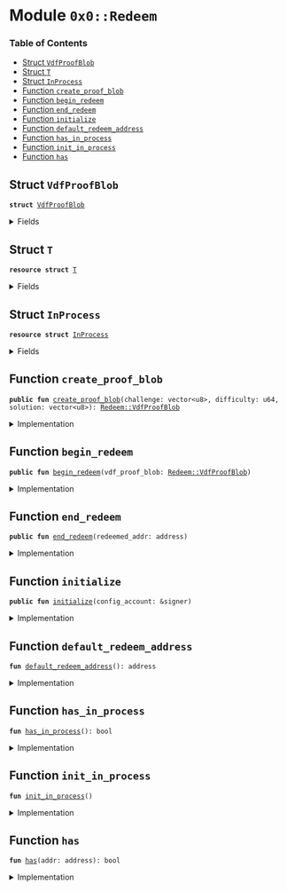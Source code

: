 
<a name="0x0_Redeem"></a>

# Module `0x0::Redeem`

### Table of Contents

-  [Struct `VdfProofBlob`](#0x0_Redeem_VdfProofBlob)
-  [Struct `T`](#0x0_Redeem_T)
-  [Struct `InProcess`](#0x0_Redeem_InProcess)
-  [Function `create_proof_blob`](#0x0_Redeem_create_proof_blob)
-  [Function `begin_redeem`](#0x0_Redeem_begin_redeem)
-  [Function `end_redeem`](#0x0_Redeem_end_redeem)
-  [Function `initialize`](#0x0_Redeem_initialize)
-  [Function `default_redeem_address`](#0x0_Redeem_default_redeem_address)
-  [Function `has_in_process`](#0x0_Redeem_has_in_process)
-  [Function `init_in_process`](#0x0_Redeem_init_in_process)
-  [Function `has`](#0x0_Redeem_has)



<a name="0x0_Redeem_VdfProofBlob"></a>

## Struct `VdfProofBlob`



<pre><code><b>struct</b> <a href="#0x0_Redeem_VdfProofBlob">VdfProofBlob</a>
</code></pre>



<details>
<summary>Fields</summary>


<dl>
<dt>

<code>challenge: vector&lt;u8&gt;</code>
</dt>
<dd>

</dd>
<dt>

<code>difficulty: u64</code>
</dt>
<dd>

</dd>
<dt>

<code>solution: vector&lt;u8&gt;</code>
</dt>
<dd>

</dd>
</dl>


</details>

<a name="0x0_Redeem_T"></a>

## Struct `T`



<pre><code><b>resource</b> <b>struct</b> <a href="#0x0_Redeem_T">T</a>
</code></pre>



<details>
<summary>Fields</summary>


<dl>
<dt>

<code>history: vector&lt;vector&lt;u8&gt;&gt;</code>
</dt>
<dd>

</dd>
</dl>


</details>

<a name="0x0_Redeem_InProcess"></a>

## Struct `InProcess`



<pre><code><b>resource</b> <b>struct</b> <a href="#0x0_Redeem_InProcess">InProcess</a>
</code></pre>



<details>
<summary>Fields</summary>


<dl>
<dt>

<code>proofs: vector&lt;<a href="#0x0_Redeem_VdfProofBlob">Redeem::VdfProofBlob</a>&gt;</code>
</dt>
<dd>

</dd>
</dl>


</details>

<a name="0x0_Redeem_create_proof_blob"></a>

## Function `create_proof_blob`



<pre><code><b>public</b> <b>fun</b> <a href="#0x0_Redeem_create_proof_blob">create_proof_blob</a>(challenge: vector&lt;u8&gt;, difficulty: u64, solution: vector&lt;u8&gt;): <a href="#0x0_Redeem_VdfProofBlob">Redeem::VdfProofBlob</a>
</code></pre>



<details>
<summary>Implementation</summary>


<pre><code><b>public</b> <b>fun</b> <a href="#0x0_Redeem_create_proof_blob">create_proof_blob</a>(challenge: vector&lt;u8&gt;, difficulty: u64, solution: vector&lt;u8&gt;,) : <a href="#0x0_Redeem_VdfProofBlob">VdfProofBlob</a> {
   <a href="#0x0_Redeem_VdfProofBlob">VdfProofBlob</a> {challenge,  difficulty, solution }
}
</code></pre>



</details>

<a name="0x0_Redeem_begin_redeem"></a>

## Function `begin_redeem`



<pre><code><b>public</b> <b>fun</b> <a href="#0x0_Redeem_begin_redeem">begin_redeem</a>(vdf_proof_blob: <a href="#0x0_Redeem_VdfProofBlob">Redeem::VdfProofBlob</a>)
</code></pre>



<details>
<summary>Implementation</summary>


<pre><code><b>public</b> <b>fun</b> <a href="#0x0_Redeem_begin_redeem">begin_redeem</a>(vdf_proof_blob: <a href="#0x0_Redeem_VdfProofBlob">VdfProofBlob</a>) <b>acquires</b> <a href="#0x0_Redeem_T">T</a>, <a href="#0x0_Redeem_InProcess">InProcess</a>{
  // Initialize
  <b>if</b> (!<a href="#0x0_Redeem_has_in_process">has_in_process</a>()) {
       <a href="#0x0_Redeem_init_in_process">init_in_process</a>();
  };

  // Checks that the blob was not previously redeemed, <b>if</b> previously redeemed its a no-op, with error message.
  <b>let</b> user_redemption_state = borrow_global_mut&lt;<a href="#0x0_Redeem_T">T</a>&gt;(<a href="#0x0_Redeem_default_redeem_address">default_redeem_address</a>());
  <b>let</b> blob_redeemed = <a href="Vector.md#0x0_Vector_contains">Vector::contains</a>(&user_redemption_state.history, &vdf_proof_blob.solution);
  Transaction::assert(blob_redeemed == <b>false</b>, 10000);

  // QUESTION: Should we save a UserProof that is <b>false</b> so that we know it's been attempted multiple times?
  <a href="Vector.md#0x0_Vector_push_back">Vector::push_back</a>(&<b>mut</b> user_redemption_state.history, *&vdf_proof_blob.solution);

  // Checks that the user did run the delay (<a href="vdf.md#0x0_VDF">VDF</a>). Calling Verify() <b>to</b> check the validity of Blob
  <b>let</b> valid = <a href="vdf.md#0x0_VDF_verify">VDF::verify</a>(&vdf_proof_blob.challenge, &vdf_proof_blob.difficulty, &vdf_proof_blob.solution);
  Transaction::assert(valid == <b>true</b>, 10001);

  // If successfully verified, store the pubkey, proof_blob, mint_transaction <b>to</b> the <a href="#0x0_Redeem">Redeem</a> k-v marked <b>as</b> a "redemption in process"
  <b>let</b> in_process = borrow_global_mut&lt;<a href="#0x0_Redeem_InProcess">InProcess</a>&gt;(Transaction::sender());
  <a href="Vector.md#0x0_Vector_push_back">Vector::push_back</a>(&<b>mut</b> in_process.proofs, vdf_proof_blob);

}
</code></pre>



</details>

<a name="0x0_Redeem_end_redeem"></a>

## Function `end_redeem`



<pre><code><b>public</b> <b>fun</b> <a href="#0x0_Redeem_end_redeem">end_redeem</a>(redeemed_addr: address)
</code></pre>



<details>
<summary>Implementation</summary>


<pre><code><b>public</b> <b>fun</b> <a href="#0x0_Redeem_end_redeem">end_redeem</a>(redeemed_addr: address) <b>acquires</b> <a href="#0x0_Redeem_InProcess">InProcess</a> {
  // Permissions: Only a specified address (0x0 address i.e. default_redeem_address) can call this, when an epoch ends.
  <b>let</b> sender = Transaction::sender();
  Transaction::assert(sender == <a href="#0x0_Redeem_default_redeem_address">default_redeem_address</a>(), 10003);

  // Account do not have proof <b>to</b> verify.
  <b>let</b> in_process_redemption = borrow_global_mut&lt;<a href="#0x0_Redeem_InProcess">InProcess</a>&gt;(redeemed_addr);
  <b>let</b> counts = <a href="Vector.md#0x0_Vector_length">Vector::length</a>(&in_process_redemption.proofs);
  Transaction::assert(counts &gt; 0, 10002);

  // Calls <a href="stats.md#0x0_Stats">Stats</a> <b>module</b> <b>to</b> check that pubkey was engaged in consensus, that the n% liveness above.
  // <a href="stats.md#0x0_Stats">Stats</a>(pubkey, block)

  // Also counts that the minimum amount of VDFs were completed during a time (cannot submit proofs that were done concurrently with same information on different CPUs).
  // TBD
  <a href="Debug.md#0x0_Debug_print">Debug::print</a>(&counts);

  // If those checks are successful <a href="#0x0_Redeem">Redeem</a> calls <a href="subsidy.md#0x0_Subsidy">Subsidy</a> <b>module</b> (which subsequently calls the  <a href="gas_coin.md#0x0_Gas_Coin">Gas_Coin</a>.Mint function).
  // <a href="subsidy.md#0x0_Subsidy">Subsidy</a>(pubkey, quantity)

  // Clean In Process
  in_process_redemption.proofs = <a href="Vector.md#0x0_Vector_empty">Vector::empty</a>();
}
</code></pre>



</details>

<a name="0x0_Redeem_initialize"></a>

## Function `initialize`



<pre><code><b>public</b> <b>fun</b> <a href="#0x0_Redeem_initialize">initialize</a>(config_account: &signer)
</code></pre>



<details>
<summary>Implementation</summary>


<pre><code><b>public</b> <b>fun</b> <a href="#0x0_Redeem_initialize">initialize</a>(config_account: &signer) {
    Transaction::assert( Transaction::sender() == <a href="#0x0_Redeem_default_redeem_address">default_redeem_address</a>(), 10003);
    move_to&lt;<a href="#0x0_Redeem_T">T</a>&gt;( config_account ,<a href="#0x0_Redeem_T">T</a>{ history: <a href="Vector.md#0x0_Vector_empty">Vector::empty</a>()});
}
</code></pre>



</details>

<a name="0x0_Redeem_default_redeem_address"></a>

## Function `default_redeem_address`



<pre><code><b>fun</b> <a href="#0x0_Redeem_default_redeem_address">default_redeem_address</a>(): address
</code></pre>



<details>
<summary>Implementation</summary>


<pre><code><b>fun</b> <a href="#0x0_Redeem_default_redeem_address">default_redeem_address</a>(): address {
    <a href="LibraConfig.md#0x0_LibraConfig_default_config_address">LibraConfig::default_config_address</a>()
}
</code></pre>



</details>

<a name="0x0_Redeem_has_in_process"></a>

## Function `has_in_process`



<pre><code><b>fun</b> <a href="#0x0_Redeem_has_in_process">has_in_process</a>(): bool
</code></pre>



<details>
<summary>Implementation</summary>


<pre><code><b>fun</b> <a href="#0x0_Redeem_has_in_process">has_in_process</a>(): bool {
   ::exists&lt;<a href="#0x0_Redeem_InProcess">InProcess</a>&gt;(Transaction::sender())
}
</code></pre>



</details>

<a name="0x0_Redeem_init_in_process"></a>

## Function `init_in_process`



<pre><code><b>fun</b> <a href="#0x0_Redeem_init_in_process">init_in_process</a>()
</code></pre>



<details>
<summary>Implementation</summary>


<pre><code><b>fun</b> <a href="#0x0_Redeem_init_in_process">init_in_process</a>(){
    move_to_sender&lt;<a href="#0x0_Redeem_InProcess">InProcess</a>&gt;(<a href="#0x0_Redeem_InProcess">InProcess</a>{ proofs: <a href="Vector.md#0x0_Vector_empty">Vector::empty</a>()})
}
</code></pre>



</details>

<a name="0x0_Redeem_has"></a>

## Function `has`



<pre><code><b>fun</b> <a href="#0x0_Redeem_has">has</a>(addr: address): bool
</code></pre>



<details>
<summary>Implementation</summary>


<pre><code><b>fun</b> <a href="#0x0_Redeem_has">has</a>(addr: address): bool {
   ::exists&lt;<a href="#0x0_Redeem_T">T</a>&gt;(addr)
}
</code></pre>



</details>
